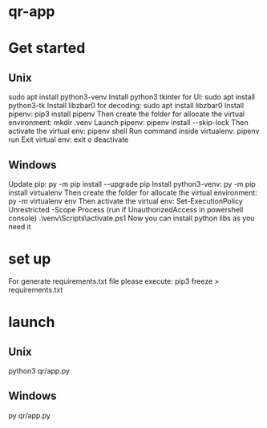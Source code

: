 # qr-app

# Get started

## Unix

sudo apt install python3-venv
Install python3 tkinter for UI:
sudo apt install python3-tk
Install libzbar0 for decoding:
sudo apt install libzbar0
Install pipenv:
pip3 install pipenv
Then create the folder for allocate the virtual environment:
mkdir .venv
Launch pipenv:
pipenv install --skip-lock
Then activate the virtual env:
pipenv shell
Run command inside virtualenv:
pipenv run
Exit virtual env:
exit o deactivate

## Windows

Update pip:
py -m pip install --upgrade pip
Install python3-venv:
py -m pip install virtualenv
Then create the folder for allocate the virtual environment:
py -m virtualenv env
Then activate the virtual env:
Set-ExecutionPolicy Unrestricted -Scope Process (run if UnauthorizedAccess in powershell console)
.\venv\Scripts\activate.ps1
Now you can install python libs as you need it

# set up

For generate requirements.txt file please execute:
pip3 freeze > requirements.txt

# launch

## Unix

python3 qr/app.py

## Windows

py qr/app.py
